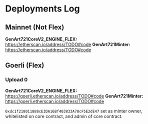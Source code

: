 # Deployments Log

## Mainnet (Not Flex)

**GenArt721CoreV2_ENGINE_FLEX:** https://etherscan.io/address/TODO#code
**GenArt721Minter:** https://etherscan.io/address/TODO#code

## Goerli (Flex)

### Upload 0

**GenArt721CoreV2_ENGINE_FLEX:** https://goerli.etherscan.io/address/TODO#code
**GenArt721Minter:** https://goerli.etherscan.io/address/TODO#code

`0xdc1f218011888cE3DA16Bf403833A78cF5E2dE47` set as minter owner, whitelisted on core contract, and admin of core contract.
